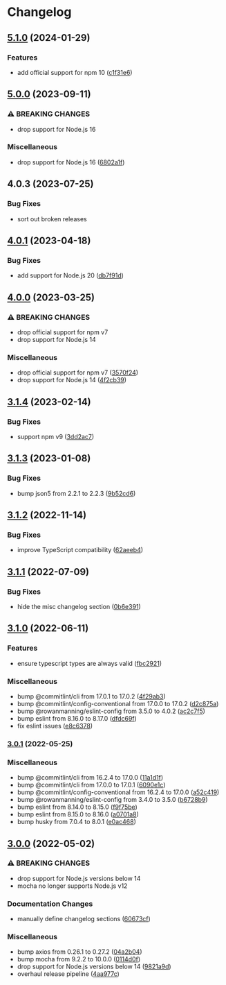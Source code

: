 # Changelog

## [5.1.0](https://github.com/rowanmanning/require-header/compare/v5.0.0...v5.1.0) (2024-01-29)


### Features

* add official support for npm 10 ([c1f31e6](https://github.com/rowanmanning/require-header/commit/c1f31e6a07db85c85fd482f368fae0a92e8e70f6))

## [5.0.0](https://github.com/rowanmanning/require-header/compare/v4.0.3...v5.0.0) (2023-09-11)


### ⚠ BREAKING CHANGES

* drop support for Node.js 16

### Miscellaneous

* drop support for Node.js 16 ([6802a1f](https://github.com/rowanmanning/require-header/commit/6802a1f266a4ca2476fdb6797d28049f2f301482))

## 4.0.3 (2023-07-25)


### Bug Fixes

* sort out broken releases

## [4.0.1](https://github.com/rowanmanning/require-header/compare/v4.0.0...v4.0.1) (2023-04-18)


### Bug Fixes

* add support for Node.js 20 ([db7f91d](https://github.com/rowanmanning/require-header/commit/db7f91ddcea8cf92af9449018a870f1bccf620e4))

## [4.0.0](https://github.com/rowanmanning/require-header/compare/v3.1.4...v4.0.0) (2023-03-25)


### ⚠ BREAKING CHANGES

* drop official support for npm v7
* drop support for Node.js 14

### Miscellaneous

* drop official support for npm v7 ([3570f24](https://github.com/rowanmanning/require-header/commit/3570f245a9ff3801c55e2b61a76fe33bd62515d0))
* drop support for Node.js 14 ([4f2cb39](https://github.com/rowanmanning/require-header/commit/4f2cb399932fe54f4870b3f430ea1c607beeb944))

## [3.1.4](https://github.com/rowanmanning/require-header/compare/v3.1.3...v3.1.4) (2023-02-14)


### Bug Fixes

* support npm v9 ([3dd2ac7](https://github.com/rowanmanning/require-header/commit/3dd2ac73352074d828ca85d27ed4c340a601e95d))

## [3.1.3](https://github.com/rowanmanning/require-header/compare/v3.1.2...v3.1.3) (2023-01-08)


### Bug Fixes

* bump json5 from 2.2.1 to 2.2.3 ([9b52cd6](https://github.com/rowanmanning/require-header/commit/9b52cd68e26e695fa2646b481610a35053b0ee87))

## [3.1.2](https://github.com/rowanmanning/require-header/compare/v3.1.1...v3.1.2) (2022-11-14)


### Bug Fixes

* improve TypeScript compatibility ([62aeeb4](https://github.com/rowanmanning/require-header/commit/62aeeb47b715da662ea237f2e19df03699e719a5))

## [3.1.1](https://github.com/rowanmanning/require-header/compare/v3.1.0...v3.1.1) (2022-07-09)


### Bug Fixes

* hide the misc changelog section ([0b6e391](https://github.com/rowanmanning/require-header/commit/0b6e391943d728bbf968c9f26c0fc9e0b8dce42e))

## [3.1.0](https://github.com/rowanmanning/require-header/compare/v3.0.1...v3.1.0) (2022-06-11)


### Features

* ensure typescript types are always valid ([fbc2921](https://github.com/rowanmanning/require-header/commit/fbc2921744f0dc414e3119b203e569cc173f3cae))


### Miscellaneous

* bump @commitlint/cli from 17.0.1 to 17.0.2 ([4f29ab3](https://github.com/rowanmanning/require-header/commit/4f29ab37f6a35fa424e8b6ba87f0fc7dbfbf4289))
* bump @commitlint/config-conventional from 17.0.0 to 17.0.2 ([d2c875a](https://github.com/rowanmanning/require-header/commit/d2c875ac26bdebf7256c392bbe59c5d0fdbf4111))
* bump @rowanmanning/eslint-config from 3.5.0 to 4.0.2 ([ac2c7f5](https://github.com/rowanmanning/require-header/commit/ac2c7f5606d309a1c3eceb69e540982b1678c5ea))
* bump eslint from 8.16.0 to 8.17.0 ([dfdc69f](https://github.com/rowanmanning/require-header/commit/dfdc69f07c4d00b5254defcb296c4cd0fa511d19))
* fix eslint issues ([e8c6378](https://github.com/rowanmanning/require-header/commit/e8c6378672e60edf13c7bfc6310f1a291fdd56c6))

### [3.0.1](https://github.com/rowanmanning/require-header/compare/v3.0.0...v3.0.1) (2022-05-25)


### Miscellaneous

* bump @commitlint/cli from 16.2.4 to 17.0.0 ([11a1d1f](https://github.com/rowanmanning/require-header/commit/11a1d1ff56663e2a26cdeb6965001fc28c9f9817))
* bump @commitlint/cli from 17.0.0 to 17.0.1 ([6090e1c](https://github.com/rowanmanning/require-header/commit/6090e1c8657534fe705fbf0fb8779772f5993a76))
* bump @commitlint/config-conventional from 16.2.4 to 17.0.0 ([a52c419](https://github.com/rowanmanning/require-header/commit/a52c4192c6ee008298f95d7555616b3c086d9fce))
* bump @rowanmanning/eslint-config from 3.4.0 to 3.5.0 ([b6728b9](https://github.com/rowanmanning/require-header/commit/b6728b982fe719dd7433a41c08b35a6becb01a9b))
* bump eslint from 8.14.0 to 8.15.0 ([f9f75be](https://github.com/rowanmanning/require-header/commit/f9f75be744bc8eb34fede0196ec3a4b1f2d3fa58))
* bump eslint from 8.15.0 to 8.16.0 ([a0701a8](https://github.com/rowanmanning/require-header/commit/a0701a86e3623b92a13d1e5c190bb699939cc169))
* bump husky from 7.0.4 to 8.0.1 ([e0ac468](https://github.com/rowanmanning/require-header/commit/e0ac468dc6a46fa350e54044ad3e374463a78333))

## [3.0.0](https://github.com/rowanmanning/require-header/compare/v2.1.0...v3.0.0) (2022-05-02)


### ⚠ BREAKING CHANGES

* drop support for Node.js versions below 14
* mocha no longer supports Node.js v12

### Documentation Changes

* manually define changelog sections ([60673cf](https://github.com/rowanmanning/require-header/commit/60673cf43615d7e682fe5534adeb111e79ded505))


### Miscellaneous

* bump axios from 0.26.1 to 0.27.2 ([04a2b04](https://github.com/rowanmanning/require-header/commit/04a2b04b441ef0b7f4c66cb1f4aea200203b140f))
* bump mocha from 9.2.2 to 10.0.0 ([0114d0f](https://github.com/rowanmanning/require-header/commit/0114d0fb74a919888db66e2aacec7a45c2bd72a7))
* drop support for Node.js versions below 14 ([9821a9d](https://github.com/rowanmanning/require-header/commit/9821a9d7da1351dba4210ec713ddc81643941475))
* overhaul release pipeline ([4aa977c](https://github.com/rowanmanning/require-header/commit/4aa977c5af8b4855d6199abbec43b28f6085e277))
